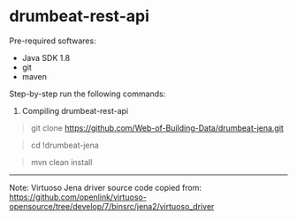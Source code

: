 # drumbeat-rest-api

Pre-required softwares:
* Java SDK 1.8
* git
* maven


Step-by-step run the following commands:

1) Compiling drumbeat-rest-api

>git clone https://github.com/Web-of-Building-Data/drumbeat-jena.git

>cd !drumbeat-jena

>mvn clean install





****

Note: Virtuoso Jena driver source code copied from: https://github.com/openlink/virtuoso-opensource/tree/develop/7/binsrc/jena2/virtuoso_driver